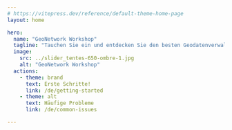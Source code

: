 ```yaml
---
# https://vitepress.dev/reference/default-theme-home-page
layout: home

hero:
  name: "GeoNetwork Workshop"
  tagline: "Tauchen Sie ein und entdecken Sie den besten Geodatenverwaltungskatalog."
  image:
    src: ../slider_tentes-650-ombre-1.jpg
    alt: "GeoNetwork Workshop"
  actions:
    - theme: brand
      text: Erste Schritte!
      link: /de/getting-started
    - theme: alt
      text: Häufige Probleme
      link: /de/common-issues

---
```

